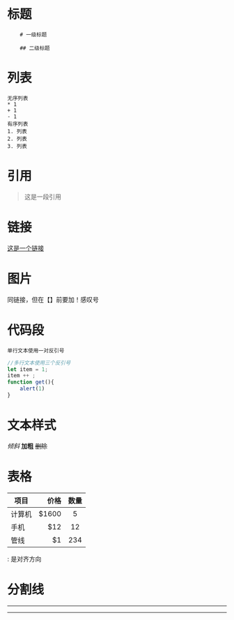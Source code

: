 # 标题

        # 一级标题

        ## 二级标题


# 列表

    无序列表
    * 1 
    + 1
    - 1
    有序列表
    1. 列表
    2. 列表
    3. 列表



# 引用
> 这是一段引用


# 链接
[这是一个链接](baidu.com)


# 图片
同链接，但在【】前要加！感叹号


# 代码段
`单行文本使用一对反引号`
```js
//多行文本使用三个反引号
let item = 1;
item ++ ;
function get(){
    alert(1)
}
```

# 文本样式
*倾斜*
**加粗**
~~删除~~


# 表格
| 项目   |   价格 | 数量  |
| ------ | -----: | :---: |
| 计算机 | \$1600 |   5   |
| 手机   |   \$12 |  12   |
| 管线   |    \$1 |  234  |

: 是对齐方向


# 分割线
---
***
